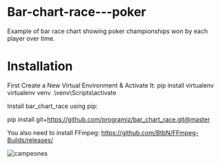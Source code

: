 # Bar-chart-race---poker
Example of bar race chart showing poker championships won by each player over time. 

# Installation
First Create a New Virtual Environment & Activate It:
pip install virtualenv
virtualenv venv
.\venv\Scripts\activate

Install bar_chart_race using pip:

pip install git+https://github.com/programiz/bar_chart_race.git@master

You also need to install FFmpeg: https://github.com/BtbN/FFmpeg-Builds/releases/

![campeones](https://github.com/angelmza1990/Bar-race-chart---poker/assets/84651295/6a67820f-7c73-4e9a-86a0-c1c2bf6dfb51)
